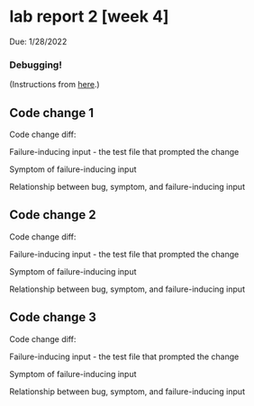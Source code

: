 # lab report 2 [week 4]

Due: 1/28/2022  
### **Debugging!**
(Instructions from [here](https://ucsd-cse15l-w22.github.io/week/week4/).)

## Code change 1

Code change diff:

Failure-inducing input - the test file that prompted the change

Symptom of failure-inducing input

Relationship between bug, symptom, and failure-inducing input

## Code change 2

Code change diff:

Failure-inducing input - the test file that prompted the change

Symptom of failure-inducing input

Relationship between bug, symptom, and failure-inducing input

## Code change 3

Code change diff:

Failure-inducing input - the test file that prompted the change

Symptom of failure-inducing input

Relationship between bug, symptom, and failure-inducing input
